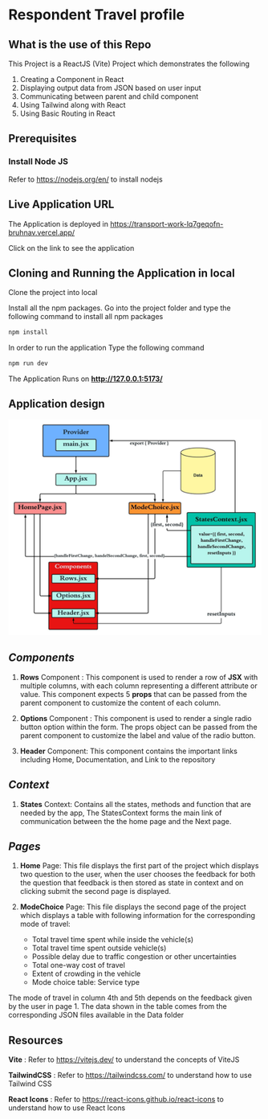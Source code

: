 #  Respondent Travel profile

## What is the use of this Repo

This Project is a ReactJS (Vite) Project which demonstrates the following
1. Creating a Component in React
2. Displaying output data from JSON based on user input
3. Communicating between parent and child component
4. Using Tailwind along with React
5. Using Basic Routing in React

## Prerequisites

### Install Node JS
Refer to https://nodejs.org/en/ to install nodejs


## Live Application URL

The Application is deployed in https://transport-work-lq7geqofn-bruhnav.vercel.app/

Click on the link to see the application

## Cloning and Running the Application in local

Clone the project into local

Install all the npm packages. Go into the project folder and type the following command to install all npm packages

```bash
npm install
```

In order to run the application Type the following command

```bash
npm run dev
```

The Application Runs on **http://127.0.0.1:5173/**

## **Application design**

![Alt text](./Blank%20diagram.jpeg "App Design")

## *Components*

1. **Rows** Component : This component is used to render a row of **JSX** with multiple columns, with each column representing a different attribute or value. This component expects 5 **props** that can be passed from the parent component to customize the content of each column.

2. **Options** Component : This component is used to render a single radio button option within the form. The props object can be passed from the parent component to customize the label and value of the radio button. 

3. **Header** Component: This component contains the important links including Home, Documentation, and Link to the repository

## *Context*

1. **States** Context: Contains all the states, methods and function that are needed by the app, The StatesContext forms the main link of communication between the the home page and the Next page.

## *Pages*

1. **Home** Page: This file displays the first part of the project which displays two question to the user, when the user chooses the feedback for both the question that feedback is then stored as state in context and on clicking submit the second page is displayed.

2. **ModeChoice** Page: This file displays the second page of the project which displays a table with following information for the corresponding mode of travel:
 
    * Total travel time spent while inside the vehicle(s)
    * Total travel time spent outside vehicle(s)
    * Possible delay due to traffic congestion or other uncertainties
    * Total one-way cost of travel
    * Extent of crowding in the vehicle
    * Mode choice table: Service type

The mode of travel in column 4th and 5th depends on the feedback given by the user in page 1. The data shown in the table comes from the corresponding JSON files available in the Data folder 


## Resources

**Vite** : Refer to https://vitejs.dev/ to understand the concepts of ViteJS

**TailwindCSS** : Refer to https://tailwindcss.com/ to understand how to use Tailwind CSS

**React Icons** : Refer to https://react-icons.github.io/react-icons to understand how to use React Icons